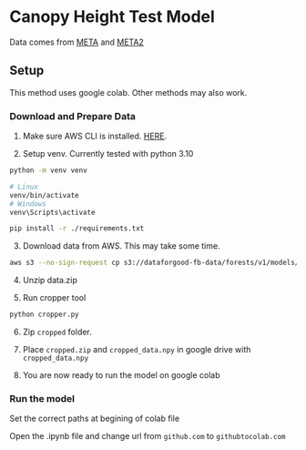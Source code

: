 # Canopy Height Test Model

Data comes from [META](https://registry.opendata.aws/dataforgood-fb-forests/) and [META2](https://research.facebook.com/blog/2023/4/every-tree-counts-large-scale-mapping-of-canopy-height-at-the-resolution-of-individual-trees/)

## Setup

This method uses google colab. Other methods may also work.

### Download and Prepare Data

1. Make sure AWS CLI is installed. [HERE](https://docs.aws.amazon.com/cli/latest/userguide/getting-started-install.html).

2. Setup venv. Currently tested with python 3.10
```bash
python -m venv venv

# Linux
venv/bin/activate
# Windows
venv\Scripts\activate

pip install -r ./requirements.txt
```

3. Download data from AWS. This may take some time.
```bash
aws s3 --no-sign-request cp s3://dataforgood-fb-data/forests/v1/models/data.zip .
```

4. Unzip data.zip

5. Run cropper tool
```bash
python cropper.py
```

6. Zip `cropped` folder.

7. Place `cropped.zip` and `cropped_data.npy` in google drive with `cropped_data.npy`

8. You are now ready to run the model on google colab

### Run the model

Set the correct paths at begining of colab file

Open the .ipynb file and change url from `github.com` to `githubtocolab.com` 